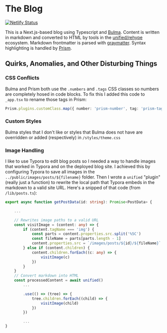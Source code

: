 # The Blog

[![Netlify Status](https://api.netlify.com/api/v1/badges/d3820109-5763-4f17-a962-4000e3599e42/deploy-status)](https://app.netlify.com/sites/jeff-mastry/deploys)

This is a Next.js-based blog using Typescript and [Bulma](https://bulma.io/). Content is written in markdown and converted to HTML by tools in the [unified/rehype](https://unifiedjs.com/) ecosystem. Markdown frontmatter is parsed with [graymatter](https://github.com/jonschlinkert/gray-matter). Syntax highlighting is handled by [Prism](https://prismjs.com/).

## Quirks, Anomalies, and Other Disturbing Things

### CSS Conflicts

Bulma and Prism both use the `.numbers` and `.tags` CSS classes so numbers are completely hosed in code blocks. To fix this I added this code to `_app.tsx` to rename those tags in Prism:

```typescript
Prism.plugins.customClass.map({ number: 'prism-number', tag: 'prism-tag' })
```

### Custom Styles

Bulma styles that I don't like or styles that Bulma does not have are overridden or added (respectively) in `/styles/theme.css`

### Image Handling

I like to use Typora to edit blog posts so I needed a way to handle images that worked in Typora and on the deployed blog site. I achieved this by configuring Typora to save all images in the `../public/images/posts/${filename}` folder. Then I wrote a `unified` "plugin" (really just a function) to rewrite the local path that Typora embeds in the markdown to a valid site URL. Here's a snipped of that code (from `/lib/posts.ts`):

```typescript
export async function getPostData(id: string): Promise<PostData> {

    ...

    // Rewrites image paths to a valid URL
    const visitImage = (content: any) => {
        if (content.tagName === 'img') {
            const parts = content.properties.src.split('%5C')
            const fileName = parts[parts.length - 1]
            content.properties.src = `/images/posts/${id}/${fileName}`
        } else if (content.children) {
            content.children.forEach((c: any) => {
                visitImage(c)
            })
        }
    }
    // Convert markdown into HTML
    const processedContent = await unified()
        ...

        .use(() => (tree) => {
            tree.children.forEach((child) => {
                visitImage(child)
            })
        })

        ...
}
```
